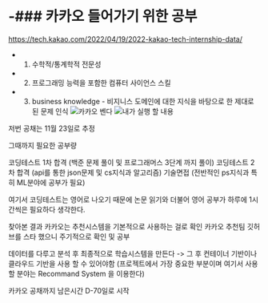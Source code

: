 # -### 카카오 들어가기 위한 공부

https://tech.kakao.com/2022/04/19/2022-kakao-tech-internship-data/
- 1. 수학적/통계학적 전문성
- 2. 프로그래밍 능력을 포함한 컴퓨터 사이언스 스킬
- 3. business knowledge - 비지니스 도메인에 대한 지식을 바탕으로 한 제대로 된 문제 인식
![카카오 벤다](https://user-images.githubusercontent.com/94780831/188428697-54d17f0c-bf52-4c7e-9e84-8e675910861a.PNG)
![내가 실행 할 내용](https://user-images.githubusercontent.com/94780831/188428703-9f497b23-4cb9-4ef0-b043-4d8100414ee3.PNG)

저번 공채는 11월 23일로 추정

그때까지 필요한 공부량

코딩테스트 1차 합격 (백준 문제 풀이 및 프로그래머스 3단계 까지 풀이)
코딩테스트 2차 합격 (api를 통한 json문제 및 cs지식과 알고리즘)
기술면접 (전반적인 ps지식과 특히 ML분야에 공부가 필요)

여기서 코딩테스트는 영어로 나오기 때문에 논문 읽기와 더불어 영어 공부가 하루에 1시간씩은 필요하다 생각한다.

찾아본 결과 카카오는 추천시스템을 기본적으로 사용하는 걸로 확인 카카오 추천팀 깃허브를 스타 했으니 주기적으로 확인 및 공부

데이터를 다루고 분석 후 최종적으로 학습시스템을 만든다 -> 그 후 컨테이너 기반이나 클라우드 기반을 사용 할 수 있어야함
(프로젝트에서 가장 중요한 부분이며 여기서 사용할 분야는 Recommand System 을 이용한다)


카카오 공채까지 남은시간 D-70일로 시작
